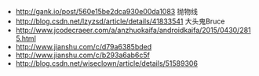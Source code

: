 * http://gank.io/post/560e15be2dca930e00da1083 抛物线
* http://blog.csdn.net/lzyzsd/article/details/41833541 大头鬼Bruce
* http://www.jcodecraeer.com/a/anzhuokaifa/androidkaifa/2015/0430/2815.html
* http://www.jianshu.com/c/d79a6385bded
* http://www.jianshu.com/c/b293a6ab6c5f
* http://blog.csdn.net/wiseclown/article/details/51589306